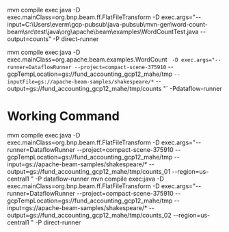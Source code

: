 mvn compile exec:java -D exec.mainClass=org.bnp.beam.ff.FlatFileTransform -D exec.args="--input=C:\Users\everm\gcp-pubsub\java-pubsub\mvn-gen\word-count-beam\src\test\java\org\apache\beam\examples\WordCountTest.java --output=counts" -P direct-runner


mvn compile exec:java -D exec.mainClass=org.apache.beam.examples.WordCount `
-D exec.args="--runner=DataflowRunner --project=compact-scene-375910`
--gcpTempLocation=gs://fund_accounting_gcp12_mahe/tmp `
--inputFile=gs://apache-beam-samples/shakespeare/* `
--output=gs://fund_accounting_gcp12_mahe/tmp/counts "`
-Pdataflow-runner


# Working Command
mvn compile exec:java -D exec.mainClass=org.bnp.beam.ff.FlatFileTransform -D exec.args="--runner=DataflowRunner --project=compact-scene-375910 --gcpTempLocation=gs://fund_accounting_gcp12_mahe/tmp --input=gs://apache-beam-samples/shakespeare/* --output=gs://fund_accounting_gcp12_mahe/tmp/counts_01 --region=us-central1 " -P dataflow-runner
mvn compile exec:java -D exec.mainClass=org.bnp.beam.ff.FlatFileTransform -D exec.args="--runner=DataflowRunner --project=compact-scene-375910 --gcpTempLocation=gs://fund_accounting_gcp12_mahe/tmp --input=gs://apache-beam-samples/shakespeare/* --output=gs://fund_accounting_gcp12_mahe/tmp/counts_02 --region=us-central1 " -P direct-runner
